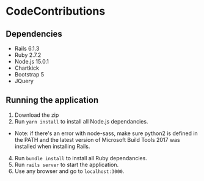 # CodeContributions

## Dependencies

* Rails 6.1.3
* Ruby 2.7.2
* Node.js 15.0.1
* Chartkick
* Bootstrap 5 
* JQuery

## Running the application

1. Download the zip
2. Run `yarn install` to install all Node.js dependancies.
- Note: if there's an error with node-sass, make sure python2 is defined in the PATH and the latest version of Microsoft Build Tools 2017 was installed when installing Rails.
4. Run `bundle install` to install all Ruby dependancies.
5. Run `rails server` to start the application.
6. Use any browser and go to `localhost:3000`.
